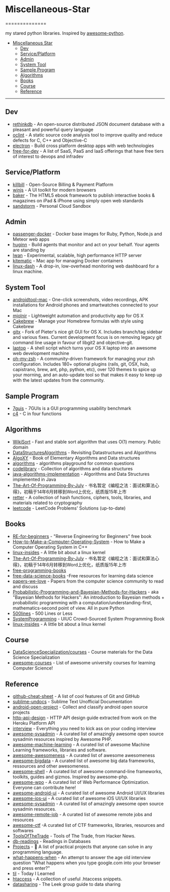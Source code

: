 # Miscellaneous-Star
==============

my stared python libraries. Inspired by [awesome-python](https://github.com/vinta/awesome-python).

- [Miscellaneous Star](#miscellaneous-star)
    - [Dev](#dev)
    - [Service/Platform](#serviceplatform)
    - [Admin](#admin)
    - [System Tool](#system-tool)
    - [Sample Program](#sample-program)
    - [Algorithms](#algorithms)
    - [Books](#books)
    - [Course](#course)
    - [Reference](#reference)

---
## Dev
* [rethinkdb](https://github.com/rethinkdb/rethinkdb) - An open-source distributed JSON document database with a pleasant and powerful query language
* [oclint](https://github.com/oclint/oclint) - A static source code analysis tool to improve quality and reduce defects for C, C++ and Objective-C
* [electron](https://github.com/atom/electron) - Build cross platform desktop apps with web technologies 
* [free-for-dev](https://github.com/ripienaar/free-for-dev) - A list of SaaS, PaaS and IaaS offerings that have free tiers of interest to devops and infradev

## Service/Platform
* [killbill](https://github.com/killbill/killbill) - Open-Source Billing & Payment Platform
* [winjs](https://github.com/winjs/winjs) - A UI toolkit for modern browsers
* [baker](https://github.com/bakerframework/baker/) - The HTML5 ebook framework to publish interactive books & magazines on iPad & iPhone using simply open web standards
* [sandstorm](https://github.com/sandstorm-io/sandstorm) - Personal Cloud Sandbox

## Admin
* [passenger-docker](https://github.com/phusion/passenger-docker) - Docker base images for Ruby, Python, Node.js and Meteor web apps
* [huginn](https://github.com/cantino/huginn) - Build agents that monitor and act on your behalf. Your agents are standing by
* [lwan](https://github.com/lpereira/lwan) - Experimental, scalable, high performance HTTP server 
* [kitematic](https://github.com/kitematic/kitematic) - Mac app for managing Docker containers 
* [linux-dash](https://github.com/afaqurk/linux-dash) - A drop-in, low-overhead monitoring web dashboard for a linux machine. 

## System Tool
* [androidtool-mac](https://github.com/mortenjust/androidtool-mac) - One-click screenshots, video recordings, APK installations for Android phones and smartwatches connected to your Mac
* [mjolnir](https://github.com/sdegutis/mjolnir) - Lightweight automation and productivity app for OS X
* [Cakebrew](https://github.com/brunophilipe/Cakebrew) - Manage your Homebrew formulas with style using Cakebrew
* [gitx](https://github.com/rowanj/gitx) - Fork of Pieter's nice git GUI for OS X. Includes branch/tag sidebar and various fixes. Current development focus is on removing legacy git command line usage in favour of libgit2 and objective-git.
* [laptop](https://github.com/thoughtbot/laptop) - A shell script which turns your OS X laptop into an awesome web development machine
* [oh-my-zsh](https://github.com/robbyrussell/oh-my-zsh) - A community-driven framework for managing your zsh configuration. Includes 180+ optional plugins (rails, git, OSX, hub, capistrano, brew, ant, php, python, etc), over 120 themes to spice up your morning, and an auto-update tool so that makes it easy to keep up with the latest updates from the community. 

## Sample Program
* [7guis](https://github.com/eugenkiss/7guis) - 7GUIs is a GUI programming usability benchmark
* [c4](https://github.com/rswier/c4) - C in four functions

## Algorithms
* [WikiSort](https://github.com/BonzaiThePenguin/WikiSort) - Fast and stable sort algorithm that uses O(1) memory. Public domain
* [DataStructuresAlgorithms](https://github.com/arunma/DataStructuresAlgorithms) - Revisiting Datastructures and Algorithms
* [AlgoXY](https://github.com/liuxinyu95/AlgoXY) - Book of Elementary Algorithms and Data structures
* [algorithms](https://github.com/sagivo/algorithms) - algorithms playground for common questions
* [codelibrary](https://github.com/indy256/codelibrary) - Collection of algorithms and data structures
* [java-algorithms-implementation](https://github.com/phishman3579/java-algorithms-implementation) - Algorithms and Data Structures implemented in Java
* [The-Art-Of-Programming-By-July](https://github.com/julycoding/The-Art-Of-Programming-By-July) - 书名暂定《编程之法：面试和算法心得》，初稿于14年6月转移到Word上优化，纸质版15年上市
* [retter](https://github.com/maciejczyzewski/retter) - A collection of hash functions, ciphers, tools, libraries, and materials related to cryptography
* [leetcode](https://github.com/haoel/leetcode) - LeetCode Problems' Solutions (up-to-date)

## Books
* [RE-for-beginners](https://github.com/dennis714/RE-for-beginners) - "Reverse Engineering for Beginners" free book
* [How-to-Make-a-Computer-Operating-System](https://github.com/SamyPesse/How-to-Make-a-Computer-Operating-System) - How to Make a Computer Operating System in C++
* [linux-insides](https://github.com/0xAX/linux-insides) - A little bit about a linux kernel
* [The-Art-Of-Programming-By-July](https://github.com/julycoding/The-Art-Of-Programming-By-July) - 书名暂定《编程之法：面试和算法心得》，初稿于14年6月转移到Word上优化，纸质版15年上市
* [free-programming-books](https://github.com/vhf/free-programming-books)
* [free-data-science-books](https://github.com/chaconnewu/free-data-science-books) -Free resources for learning data science
* [papers-we-love](https://github.com/papers-we-love/papers-we-love) - Papers from the computer science community to read and discuss
* [Probabilistic-Programming-and-Bayesian-Methods-for-Hackers](https://github.com/CamDavidsonPilon/Probabilistic-Programming-and-Bayesian-Methods-for-Hackers) - aka "Bayesian Methods for Hackers": An introduction to Bayesian methods + probabilistic programming with a computation/understanding-first, mathematics-second point of view. All in pure Python
* [500lines](https://github.com/aosabook/500lines) - 500 Lines or Less
* [SystemProgramming](https://github.com/angrave/SystemProgramming) - UIUC Crowd-Sourced System Programming Book
* [linux-insides](https://github.com/0xAX/linux-insides) - A little bit about a linux kernel 

## Course
* [DataScienceSpecialization/courses](https://github.com/DataScienceSpecialization/courses) - Course materials for the Data Science Specialization
* [awesome-courses](https://github.com/prakhar1989/awesome-courses) - List of awesome university courses for learning Computer Science!

## Reference
* [github-cheat-sheet](https://github.com/tiimgreen/github-cheat-sheet) - A list of cool features of Git and GitHub
* [sublime-undocs](https://github.com/guillermooo/sublime-undocs) - Sublime Text Unofficial Documentation
* [android-open-project](https://github.com/Trinea/android-open-project) - Collect and classify android open source projects
* [http-api-design](https://github.com/interagent/http-api-design) - HTTP API design guide extracted from work on the Heroku Platform API
* [interview](https://github.com/andreis/interview) - Everything you need to kick ass on your coding interview
* [awesome-sysadmin](https://github.com/kahun/awesome-sysadmin) - A curated list of amazingly awesome open source sysadmin resources inspired by Awesome PHP.
* [awesome-machine-learning](https://github.com/josephmisiti/awesome-machine-learning) - A curated list of awesome Machine Learning frameworks, libraries and software.
* [awesome-awesomeness](https://github.com/bayandin/awesome-awesomeness) - A curated list of awesome awesomeness
* [awesome-bigdata](https://github.com/onurakpolat/awesome-bigdata) - A curated list of awesome big data frameworks, ressources and other awesomeness.
* [awesome-shell](https://github.com/alebcay/awesome-shell) - A curated list of awesome command-line frameworks, toolkits, guides and gizmos. Inspired by awesome-php.
* [awesome-wpo](https://github.com/davidsonfellipe/awesome-wpo) - A curated list of Web Performance Optimization. Everyone can contribute here!
* [awesome-android-ui](https://github.com/wasabeef/awesome-android-ui) - A curated list of awesome Android UI/UX libraries 
* [awesome-ios-ui](https://github.com/cjwirth/awesome-ios-ui) - A curated list of awesome iOS UI/UX libraries
* [awesome-sysadmin](https://github.com/n1trux/awesome-sysadmin) - A curated list of amazingly awesome open source sysadmin resources.
* [awesome-remote-job](https://github.com/lukasz-madon/awesome-remote-job) - A curated list of awesome remote jobs and resources
* [awesome-ctf](https://github.com/apsdehal/awesome-ctf) -A curated list of CTF frameworks, libraries, resources and softwares
* [ToolsOfTheTrade](https://github.com/cjbarber/ToolsOfTheTrade) - Tools of The Trade, from Hacker News.
* [db-readings](https://github.com/rxin/db-readings) - Readings in Databases
* [Projects](https://github.com/karan/Projects) - :page_with_curl: A list of practical projects that anyone can solve in any programming language. 
* [what-happens-when](https://github.com/alex/what-happens-when) - An attempt to answer the age old interview question "What happens when you type google.com into your browser and press enter?"
* [til](https://github.com/thoughtbot/til) - Today I Learned
* [htaccess](https://github.com/phanan/htaccess) - A collection of useful .htaccess snippets.
* [datasharing](https://github.com/jtleek/datasharing) - The Leek group guide to data sharing


